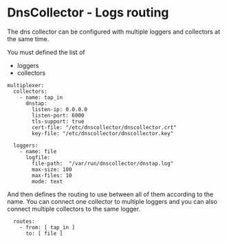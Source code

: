 # DnsCollector - Logs routing

The dns collector can be configured with multiple loggers and collectors at the same time.

You must defined the list of 
- loggers
- collectors 

```
multiplexer:
  collectors:
    - name: tap_in
      dnstap:
        listen-ip: 0.0.0.0
        listen-port: 6000
        tls-support: true
        cert-file: "/etc/dnscollector/dnscollector.crt"
        key-file: "/etc/dnscollector/dnscollector.key"

  loggers:
    - name: file
      logfile:
        file-path:  "/var/run/dnscollector/dnstap.log"
        max-size: 100
        max-files: 10
        mode: text
```

And then defines the routing to use between all of them according to the name.
You can connect one collector to multiple loggers and you can also
connect multiple collectors to the same logger.

```
  routes:
    - from: [ tap_in ]
      to: [ file ]
```


